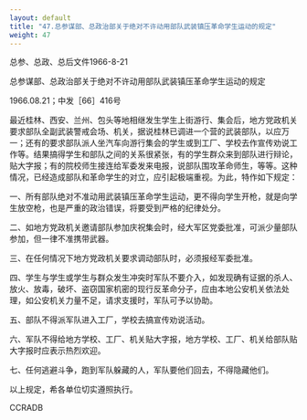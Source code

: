```yaml
---
layout: default
title: "47.总参谋部、总政治部关于绝对不许动用部队武装镇压革命学生运动的规定"
weight: 47
---
```


总参、总政、总后文件1966-8-21

总参谋部、总政治部关于绝对不许动用部队武装镇压革命学生运动的规定

1966.08.21；中发［66］416号

最近桂林、西安、兰州、包头等地相继发生学生上街游行、集会后，地方党政机关要求部队全副武装警戒会场、机关，据说桂林已调进一个营的武装部队，以应万一；还有的要求部队派人坐汽车向游行集会的学生或到工厂、学校去作宣传劝说工作等。结果搞得学生和部队之间的关系很紧张，有的学生群众来到部队进行辩论，贴大字报；有的院校师生接连给军委发来电报，说部队围攻革命师生，等等。这种情况，已经造成部队和革命学生的对立，应引起极端重视。为此，特作如下规定：

一、所有部队绝对不准动用武装镇压革命学生运动，更不得向学生开枪，就是向学生放空枪，也是严重的政治错误，将要受到严格的纪律处分。

二、如地方党政机关邀请部队参加庆祝集会时，经大军区党委批准，可派少量部队参加，但一律不准携带武器。

三、在任何情况下地方党政机关要求调动部队时，必须报经军委批准。

四、学生与学生或学生与群众发生冲突时军队不要介入，如发现确有证据的杀人、放火、放毒，破坏、盗窃国家机密的现行反革命分子，应由本地公安机关依法处理，如公安机关力量不足，请求支援时，军队可予以协助。

五、部队不得派军队进入工厂，学校去搞宣传劝说活动。

六、军队不得给地方学校、工厂、机关贴大字报，地方学校、工厂、机关给部队贴大字报时应表示热烈欢迎。

七、任何逃避斗争，跑到军队躲藏的人，军队要他们回去，不得隐藏他们。

以上规定，希各单位切实遵照执行。

CCRADB


